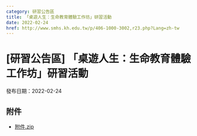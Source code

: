 ```yaml
---
category: 研習公告區
title: 「桌遊人生：生命教育體驗工作坊」研習活動
date: 2022-02-24
href: http://www.smhs.kh.edu.tw/p/406-1000-3002,r23.php?Lang=zh-tw
---
```


# [研習公告區] 「桌遊人生：生命教育體驗工作坊」研習活動

發布日期：2022-02-24



## 附件

- [附件.zip](https://www.smhs.kh.edu.tw/app/index.php?Action=downloadfile&file=WVhSMFlXTm9Memt5TDNCMFlWOHlOelV4WHpnM056STROVjg0T1RVeU15NTZhWEE9&fname=DGGGROTSYWQO41XX50LKSWHGRK30OOLKDGUWTSKK4125MLVWKPROVTPOUSSSPKPO)
